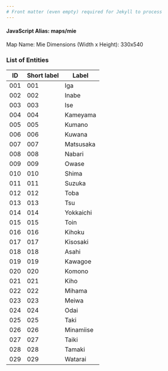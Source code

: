 ```yaml
---
# Front matter (even empty) required for Jekyll to process
---
```


#### JavaScript Alias: maps/mie

Map Name: Mie
Dimensions (Width x Height): 330x540





### List of Entities

ID | Short label | Label
---|---|---|
001|001|Iga
002|002|Inabe
003|003|Ise
004|004|Kameyama
005|005|Kumano
006|006|Kuwana
007|007|Matsusaka
008|008|Nabari
009|009|Owase
010|010|Shima
011|011|Suzuka
012|012|Toba
013|013|Tsu
014|014|Yokkaichi
015|015|Toin
016|016|Kihoku
017|017|Kisosaki
018|018|Asahi
019|019|Kawagoe
020|020|Komono
021|021|Kiho
022|022|Mihama
023|023|Meiwa
024|024|Odai
025|025|Taki
026|026|Minamiise
027|027|Taiki
028|028|Tamaki
029|029|Watarai
